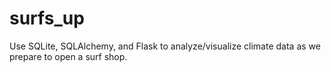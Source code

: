 # surfs_up
Use SQLite, SQLAlchemy, and Flask to analyze/visualize climate data as we prepare to open a surf shop.
